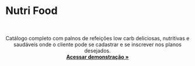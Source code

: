 # Nutri Food
</br>
  <p align="center">
     Catálogo completo com palnos de refeições low carb deliciosas, nutritivas e saudáveis onde o cliente pode se cadastrar e se inscrever nos planos desejados.
    <br />
    <a href="https://nutri-food.netlify.app/"><strong>Acessar demonstração »</strong></a>
  </p>
</div>

